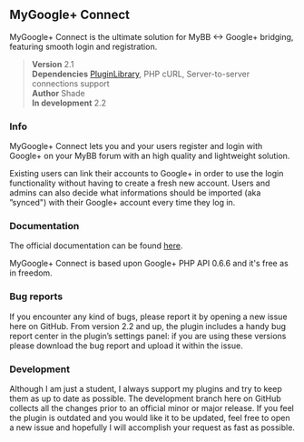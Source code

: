## MyGoogle+ Connect

MyGoogle+ Connect is the ultimate solution for MyBB <-> Google+ bridging, featuring smooth login and registration.

> **Version** 2.1  
> **Dependencies** [PluginLibrary](http://mods.mybb.com/view/PluginLibrary), PHP cURL, Server-to-server connections support  
> **Author** Shade  
> **In development** 2.2  

### Info

MyGoogle+ Connect lets you and your users register and login with Google+ on your MyBB forum with an high quality and lightweight solution.

Existing users can link their accounts to Google+ in order to use the login functionality without having to create a fresh new account. Users and admins can also decide what informations should be imported (aka ”synced") with their Google+ account every time they log in.

### Documentation

The official documentation can be found [here](http://github.com/Shade-/MyGoogle--Connect/wiki).

MyGoogle+ Connect is based upon Google+ PHP API 0.6.6 and it's free as in freedom.

### Bug reports

If you encounter any kind of bugs, please report it by opening a new issue here on GitHub. From version 2.2 and up, the plugin includes a handy bug report center in the plugin’s settings panel: if you are using these versions please download the bug report and upload it within the issue.

### Development

Although I am just a student, I always support my plugins and try to keep them as up to date as possible. The development branch here on GitHub collects all the changes prior to an official minor or major release. If you feel the plugin is outdated and you would like it to be updated, feel free to open a new issue and hopefully I will accomplish your request as fast as possible.